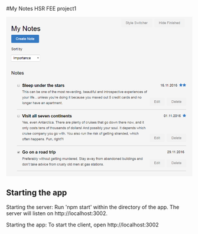 #My  Notes
HSR FEE project1

![screenshot of the app](screenshot.PNG "Screenshot of the app")


## Starting the app

Starting the server:
Run 'npm start' within the directory of the app. The server will listen on http://localhost:3002.

Starting the app:
To start the client, open http://localhost:3002
